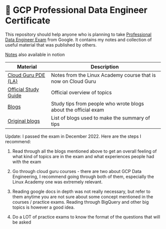 # :closed_book: GCP Professional Data Engineer Certificate

This repository should help anyone who is planning to take [Professional Data Engineer Exam](https://cloud.google.com/certification/data-engineer) from Google. It contains my notes and collection of useful material that was published by others.

[Notes](https://faithful-cone-928.notion.site/GCP-Professional-d415be4ed6964bbea6bedd80625a724d) also available in notion

| Material | Description |
| --- | --- |
| [Cloud Guru PDE (LA)](https://github.com/lukyrasocha/gcp-data-engineering/tree/main/linux-academy) | Notes from the Linux Academy course that is now on Cloud Guru |
| [Official Study Guide](https://github.com/lukyrasocha/gcp-data-engineering/blob/main/official_guide.md) | Official overview of topics | 
| [Blogs](https://github.com/lukyrasocha/gcp-data-engineering/blob/main/Blogs.md) | Study tips from people who wrote blogs about the official exam |
| [Original blogs](https://github.com/sathishvj/awesome-gcp-certifications/blob/master/professional-data-engineer.md) | List of blogs used to make the summary of tips |

Update:
I passed the exam in December 2022. Here are the steps I recommend:

1. Read through all the blogs mentioned above to get an overall feeling of what kind of topics are in the exam and what experiences people had with the exam

2. Go through cloud guru courses - there are two about GCP Data Engineering, I recommend going through both of them, especially the Linux Academy one was extremely relevant.

3. Reading google docs in depth was not really necessary, but refer to them anytime you are not sure about some concept mentioned in the courses / practice exams. Reading through BigQuery and other big topics is however a good idea. 

4. Do a LOT of practice exams to know the format of the questions that will be asked
